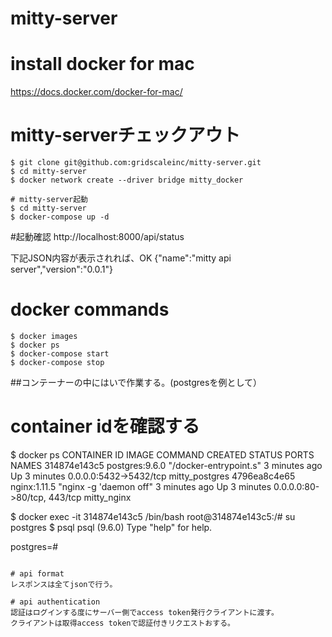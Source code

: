 # mitty-server

# install docker for mac
https://docs.docker.com/docker-for-mac/

# mitty-serverチェックアウト
```
$ git clone git@github.com:gridscaleinc/mitty-server.git
$ cd mitty-server
$ docker network create --driver bridge mitty_docker

# mitty-server起動
$ cd mitty-server
$ docker-compose up -d
```

#起動確認
http://localhost:8000/api/status

下記JSON内容が表示されれば、OK
{"name":"mitty api server","version":"0.0.1"}

# docker commands

```
$ docker images
$ docker ps
$ docker-compose start
$ docker-compose stop
```

##コンテーナーの中にはいで作業する。(postgresを例として）
# container idを確認する

$ docker ps
CONTAINER ID        IMAGE               COMMAND                  CREATED             STATUS              PORTS                         NAMES
314874e143c5        postgres:9.6.0      "/docker-entrypoint.s"   3 minutes ago       Up 3 minutes        0.0.0.0:5432->5432/tcp        mitty_postgres
4796ea8c4e65        nginx:1.11.5        "nginx -g 'daemon off"   3 minutes ago       Up 3 minutes        0.0.0.0:80->80/tcp, 443/tcp   mitty_nginx

$ docker exec -it 314874e143c5 /bin/bash
root@314874e143c5:/# su postgres
$ psql
psql (9.6.0)
Type "help" for help.

postgres=# 
```

# api format
レスポンスは全てjsonで行う。

# api authentication
認証はログインする度にサーバー側でaccess token発行クライアントに渡す。
クライアントは取得access tokenで認証付きリクエストおする。
